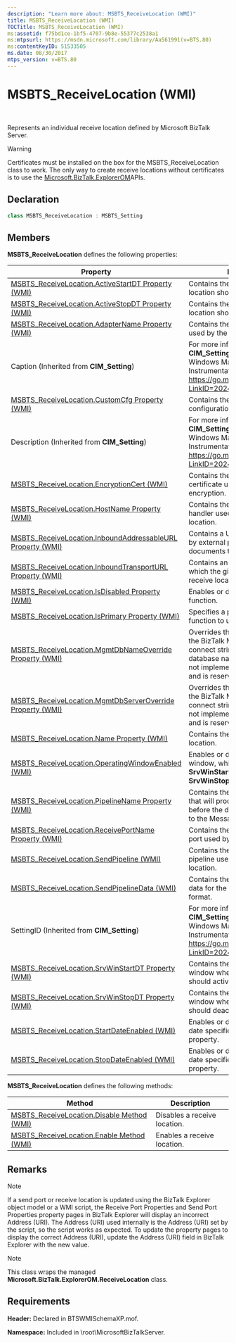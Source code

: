 ```yaml
---
description: "Learn more about: MSBTS_ReceiveLocation (WMI)"
title: MSBTS_ReceiveLocation (WMI)
TOCTitle: MSBTS_ReceiveLocation (WMI)
ms:assetid: f75bd1ce-1bf5-4707-9b8e-55377c2538a1
ms:mtpsurl: https://msdn.microsoft.com/library/Aa561991(v=BTS.80)
ms:contentKeyID: 51533505
ms.date: 08/30/2017
mtps_version: v=BTS.80
---
```


# MSBTS\_ReceiveLocation (WMI)

 

Represents an individual receive location defined by Microsoft BizTalk Server.


> [!WARNING]
> <P>Certificates must be installed on the box for the MSBTS_ReceiveLocation class to work. The only way to create receive locations without certificates is to use the <A href="https://msdn.microsoft.com/library/microsoft.biztalk.explorerom.aspx">Microsoft.BizTalk.ExplorerOM</A>APIs.</P>



## Declaration

```C#
class MSBTS_ReceiveLocation : MSBTS_Setting  
```

## Members

**MSBTS\_ReceiveLocation** defines the following properties:

<table>
<thead>
<tr class="header">
<th>Property</th>
<th>Description</th>
</tr>
</thead>
<tbody>
<tr class="odd">
<td><a href="msbts-receivelocation-activestartdt-property-wmi.md">MSBTS_ReceiveLocation.ActiveStartDT Property (WMI)</a></td>
<td>Contains the date when the receive location should activate.</td>
</tr>
<tr class="even">
<td><a href="msbts-receivelocation-activestopdt-property-wmi.md">MSBTS_ReceiveLocation.ActiveStopDT Property (WMI)</a></td>
<td>Contains the date when the receive location should deactivate.</td>
</tr>
<tr class="odd">
<td><a href="msbts-receivelocation-adaptername-property-wmi.md">MSBTS_ReceiveLocation.AdapterName Property (WMI)</a></td>
<td>Contains the name of the adapter used by the receive location.</td>
</tr>
<tr class="even">
<td>Caption (Inherited from <strong>CIM_Setting</strong>)</td>
<td>For more information about the <strong>CIM_Setting</strong> class, see the Windows Management Instrumentation documentation at <a href="https://go.microsoft.com/fwlink/p/?linkid=20246">https://go.microsoft.com/fwlink/p/?LinkID=20246</a>.</td>
</tr>
<tr class="odd">
<td><a href="msbts-receivelocation-customcfg-property-wmi.md">MSBTS_ReceiveLocation.CustomCfg Property (WMI)</a></td>
<td>Contains the adapter-specific configuration in XML format.</td>
</tr>
<tr class="even">
<td>Description (Inherited from <strong>CIM_Setting</strong>)</td>
<td>For more information about the <strong>CIM_Setting</strong> class, see the Windows Management Instrumentation documentation at <a href="https://go.microsoft.com/fwlink/p/?linkid=20246">https://go.microsoft.com/fwlink/p/?LinkID=20246</a>.</td>
</tr>
<tr class="odd">
<td><a href="msbts-receivelocation-encryptioncert-wmi.md">MSBTS_ReceiveLocation.EncryptionCert (WMI)</a></td>
<td>Contains the Name of the certificate used for outbound encryption.</td>
</tr>
<tr class="even">
<td><a href="msbts-receivelocation-hostname-property-wmi.md">MSBTS_ReceiveLocation.HostName Property (WMI)</a></td>
<td>Contains the name of the receive handler used by the receive location.</td>
</tr>
<tr class="odd">
<td><a href="msbts-receivelocation-inboundaddressableurl-property-wmi.md">MSBTS_ReceiveLocation.InboundAddressableURL Property (WMI)</a></td>
<td>Contains a URL that can be used by external parties to send documents to the receive location.</td>
</tr>
<tr class="even">
<td><a href="msbts-receivelocation-inboundtransporturl-property-wmi.md">MSBTS_ReceiveLocation.InboundTransportURL Property (WMI)</a></td>
<td>Contains an adapter-specific URL which the given instance of the receive location is listening to.</td>
</tr>
<tr class="odd">
<td><a href="msbts-receivelocation-isdisabled-property-wmi.md">MSBTS_ReceiveLocation.IsDisabled Property (WMI)</a></td>
<td>Enables or disables a receive function.</td>
</tr>
<tr class="even">
<td><a href="msbts-receivelocation-isprimary-property-wmi.md">MSBTS_ReceiveLocation.IsPrimary Property (WMI)</a></td>
<td>Specifies a primary receive function to use for correlation.</td>
</tr>
<tr class="odd">
<td><a href="msbts-receivelocation-mgmtdbnameoverride-property-wmi.md">MSBTS_ReceiveLocation.MgmtDbNameOverride Property (WMI)</a></td>
<td>Overrides the initial catalog part of the BizTalk Management database connect string, and represents the database name. This property was not implemented for BizTalk Server and is reserved for future use.</td>
</tr>
<tr class="even">
<td><a href="msbts-receivelocation-mgmtdbserveroverride-property-wmi.md">MSBTS_ReceiveLocation.MgmtDbServerOverride Property (WMI)</a></td>
<td>Overrides the data source part of the BizTalk Management database connect string. This property was not implemented for BizTalk Server and is reserved for future use.</td>
</tr>
<tr class="odd">
<td><a href="msbts-receivelocation-name-property-wmi.md">MSBTS_ReceiveLocation.Name Property (WMI)</a></td>
<td>Contains the name of the receive location.</td>
</tr>
<tr class="even">
<td><a href="msbts-receivelocation-operatingwindowenabled-wmi.md">MSBTS_ReceiveLocation.OperatingWindowEnabled (WMI)</a></td>
<td>Enables or disables a service window, which is defined by the <strong>SrvWinStartDT</strong> and <strong>SrvWinStopDT</strong> properties.</td>
</tr>
<tr class="odd">
<td><a href="msbts-receivelocation-pipelinename-property-wmi.md">MSBTS_ReceiveLocation.PipelineName Property (WMI)</a></td>
<td>Contains the name of the pipeline that will process the document before the document is submitted to the MessageBox database.</td>
</tr>
<tr class="even">
<td><a href="msbts-receivelocation-receiveportname-property-wmi.md">MSBTS_ReceiveLocation.ReceivePortName Property (WMI)</a></td>
<td>Contains the name of the receive port used by the receive location.</td>
</tr>
<tr class="odd">
<td><a href="msbts-receivelocation-sendpipeline-wmi.md">MSBTS_ReceiveLocation.SendPipeline (WMI)</a></td>
<td>Contains the name of the send pipeline used by the receive location.</td>
</tr>
<tr class="even">
<td><a href="msbts-receivelocation-sendpipelinedata-wmi.md">MSBTS_ReceiveLocation.SendPipelineData (WMI)</a></td>
<td>Contains the custom configuration data for the SendPipeline in XML format.</td>
</tr>
<tr class="odd">
<td>SettingID (Inherited from <strong>CIM_Setting</strong>)</td>
<td>For more information about the <strong>CIM_Setting</strong> class, see the Windows Management Instrumentation documentation at <a href="https://go.microsoft.com/fwlink/p/?linkid=20246">https://go.microsoft.com/fwlink/p/?LinkID=20246</a>.</td>
</tr>
<tr class="even">
<td><a href="msbts-receivelocation-srvwinstartdt-property-wmi.md">MSBTS_ReceiveLocation.SrvWinStartDT Property (WMI)</a></td>
<td>Contains the start time of a service window when the receive location should activate.</td>
</tr>
<tr class="odd">
<td><a href="msbts-receivelocation-srvwinstopdt-property-wmi.md">MSBTS_ReceiveLocation.SrvWinStopDT Property (WMI)</a></td>
<td>Contains the end time of a service window when the receive location should deactivate.</td>
</tr>
<tr class="even">
<td><a href="msbts-receivelocation-startdateenabled-wmi.md">MSBTS_ReceiveLocation.StartDateEnabled (WMI)</a></td>
<td>Enables or disables the active start date specified by <strong>ActiveStartDT</strong> property.</td>
</tr>
<tr class="odd">
<td><a href="msbts-receivelocation-stopdateenabled-wmi.md">MSBTS_ReceiveLocation.StopDateEnabled (WMI)</a></td>
<td>Enables or disables the active stop date specified by <strong>ActiveStopDT</strong> property.</td>
</tr>
</tbody>
</table>


**MSBTS\_ReceiveLocation** defines the following methods:

<table>
<thead>
<tr class="header">
<th>Method</th>
<th>Description</th>
</tr>
</thead>
<tbody>
<tr class="odd">
<td><a href="msbts-receivelocation-disable-method-wmi.md">MSBTS_ReceiveLocation.Disable Method (WMI)</a></td>
<td>Disables a receive location.</td>
</tr>
<tr class="even">
<td><a href="msbts-receivelocation-enable-method-wmi.md">MSBTS_ReceiveLocation.Enable Method (WMI)</a></td>
<td>Enables a receive location.</td>
</tr>
</tbody>
</table>


## Remarks


> [!NOTE]
> <P>If a send port or receive location is updated using the BizTalk Explorer object model or a WMI script, the Receive Port Properties and Send Port Properties property pages in BizTalk Explorer will display an incorrect Address (URI). The Address (URI) used internally is the Address (URI) set by the script, so the script works as expected. To update the property pages to display the correct Address (URI), update the Address (URI) field in BizTalk Explorer with the new value.</P>




> [!NOTE]
> <P>This class wraps the managed <STRONG>Microsoft.BizTalk.ExplorerOM.ReceiveLocation</STRONG> class.</P>



## Requirements

**Header:** Declared in BTSWMISchemaXP.mof.

**Namespace:** Included in \\root\\MicrosoftBizTalkServer.
